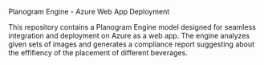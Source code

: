 Planogram Engine - Azure Web App Deployment

This repository contains a Planogram Engine model designed for seamless integration and deployment on Azure as a web app. The engine analyzes given sets of images and generates a compliance report suggesting about the effifiency of the placement of different beverages.
